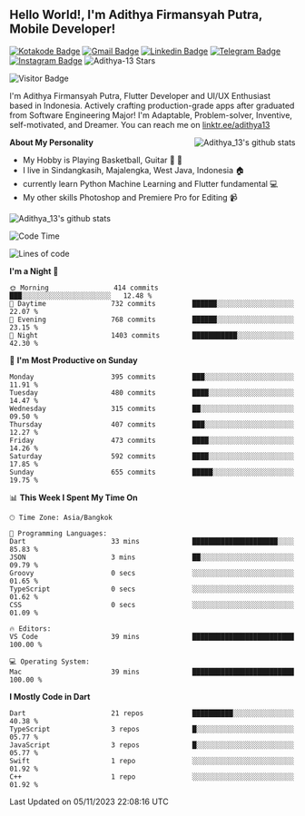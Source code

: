 
## Hello World!, I'm Adithya Firmansyah Putra, Mobile Developer!

[![Kotakode Badge](https://img.shields.io/badge/-Kotakode-green?style=plastic&logo=Kotakode&link=https://kotakode.com/users/527/adithya-13)](https://kotakode.com/users/527/adithya-13)
[![Gmail Badge](https://img.shields.io/badge/-Gmail-white?style=plastic&logo=Gmail&link=mailto:aditputrafirmansyah@gmail.com)](mailto:aditputrafirmansyah@gmail.com)
[![Linkedin Badge](https://img.shields.io/badge/-LinkedIn-blue?style=plastic&logo=Linkedin&link=https://www.linkedin.com/in/aditputrafirmansyah/)](https://www.linkedin.com/in/aditputrafirmansyah/) 
[![Telegram Badge](https://img.shields.io/badge/-Telegram-blue?style=plastic&logo=telegram&link=https://t.me/Adithya_13)](https://t.me/Adithya_13) 
[![Instagram Badge](https://img.shields.io/badge/-Instagram-white?style=plastic&logo=instagram&link=https://www.instagram.com/adithya_firmansyahputra/)](https://www.instagram.com/adithya_firmansyahputra/)
![Adithya-13 Stars](https://img.shields.io/github/stars/Adithya-13?affiliations=OWNER&style=social)

![Visitor Badge](https://visitor-badge.laobi.icu/badge?page_id=Adithya-13.Adithya-13)

I'm Adithya Firmansyah Putra, Flutter Developer and UI/UX Enthusiast based in Indonesia. Actively crafting production-grade apps after graduated from Software Engineering Major! I'm Adaptable, Problem-solver, Inventive, self-motivated, and Dreamer. You can reach me on [linktr.ee/adithya13](https://linktr.ee/adithya13)

<img align="right" alt="Adithya_13's github stats" src="https://github-readme-stats.vercel.app/api/top-langs/?username=Adithya-13&theme=radical&show_icons=true&hide_border=true&line_height=24"/>

**About My Personality**

- My Hobby is Playing Basketball, Guitar :basketball: :guitar: 
- I live in Sindangkasih, Majalengka, West Java, Indonesia :house:
- currently learn Python Machine Learning and Flutter fundamental :computer:
- My other skills Photoshop and Premiere Pro for Editing :video_camera:

<img alt="Adithya_13's github stats" src="https://github-readme-stats.vercel.app/api?username=Adithya-13&count_private=true&show_icons=true&hide_border=true&include_all_commits=true&line_height=24&theme=radical"/>

<!--START_SECTION:waka-->
![Code Time](http://img.shields.io/badge/Code%20Time-2%2C022%20hrs%2034%20mins-blue)

![Lines of code](https://img.shields.io/badge/From%20Hello%20World%20I%27ve%20Written-2.1%20million%20lines%20of%20code-blue)

**I'm a Night 🦉** 

```text
🌞 Morning                414 commits         ███░░░░░░░░░░░░░░░░░░░░░░   12.48 % 
🌆 Daytime                732 commits         ██████░░░░░░░░░░░░░░░░░░░   22.07 % 
🌃 Evening                768 commits         ██████░░░░░░░░░░░░░░░░░░░   23.15 % 
🌙 Night                  1403 commits        ███████████░░░░░░░░░░░░░░   42.30 % 
```
📅 **I'm Most Productive on Sunday** 

```text
Monday                   395 commits         ███░░░░░░░░░░░░░░░░░░░░░░   11.91 % 
Tuesday                  480 commits         ████░░░░░░░░░░░░░░░░░░░░░   14.47 % 
Wednesday                315 commits         ██░░░░░░░░░░░░░░░░░░░░░░░   09.50 % 
Thursday                 407 commits         ███░░░░░░░░░░░░░░░░░░░░░░   12.27 % 
Friday                   473 commits         ████░░░░░░░░░░░░░░░░░░░░░   14.26 % 
Saturday                 592 commits         ████░░░░░░░░░░░░░░░░░░░░░   17.85 % 
Sunday                   655 commits         █████░░░░░░░░░░░░░░░░░░░░   19.75 % 
```


📊 **This Week I Spent My Time On** 

```text
🕑︎ Time Zone: Asia/Bangkok

💬 Programming Languages: 
Dart                     33 mins             █████████████████████░░░░   85.83 % 
JSON                     3 mins              ██░░░░░░░░░░░░░░░░░░░░░░░   09.79 % 
Groovy                   0 secs              ░░░░░░░░░░░░░░░░░░░░░░░░░   01.65 % 
TypeScript               0 secs              ░░░░░░░░░░░░░░░░░░░░░░░░░   01.62 % 
CSS                      0 secs              ░░░░░░░░░░░░░░░░░░░░░░░░░   01.09 % 

🔥 Editors: 
VS Code                  39 mins             █████████████████████████   100.00 % 

💻 Operating System: 
Mac                      39 mins             █████████████████████████   100.00 % 
```

**I Mostly Code in Dart** 

```text
Dart                     21 repos            ██████████░░░░░░░░░░░░░░░   40.38 % 
TypeScript               3 repos             █░░░░░░░░░░░░░░░░░░░░░░░░   05.77 % 
JavaScript               3 repos             █░░░░░░░░░░░░░░░░░░░░░░░░   05.77 % 
Swift                    1 repo              ░░░░░░░░░░░░░░░░░░░░░░░░░   01.92 % 
C++                      1 repo              ░░░░░░░░░░░░░░░░░░░░░░░░░   01.92 % 
```




 Last Updated on 05/11/2023 22:08:16 UTC
<!--END_SECTION:waka-->
